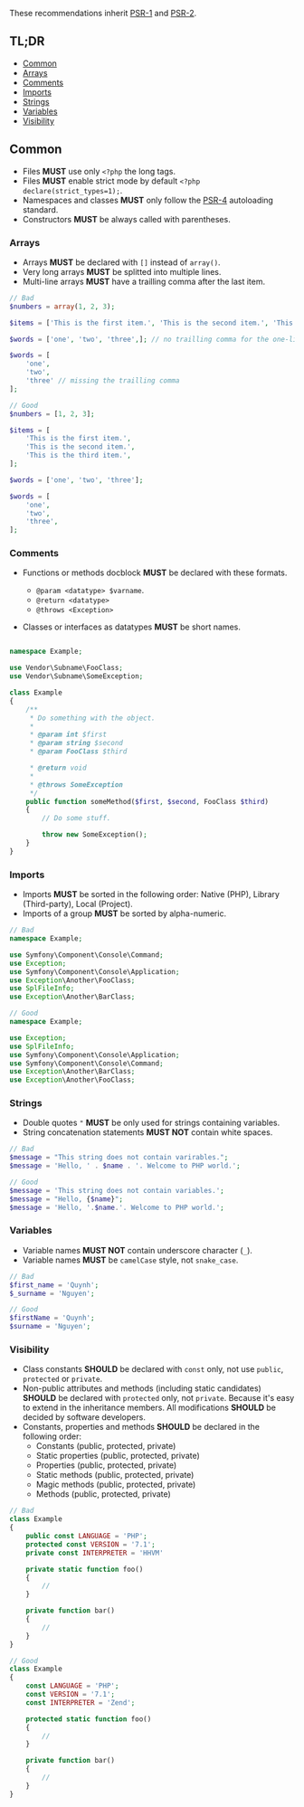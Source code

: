 These recommendations inherit [PSR-1](https://www.php-fig.org/psr/psr-1) and [PSR-2](https://www.php-fig.org/psr/psr-2).

## TL;DR

- [Common](#common)
- [Arrays](#arrays)
- [Comments](#comments)
- [Imports](#imports)
- [Strings](#strings)
- [Variables](#variables)
- [Visibility](#visibility)

## Common

- Files **MUST** use only `<?php` the long tags.
- Files **MUST** enable strict mode by default `<?php declare(strict_types=1);`.
- Namespaces and classes **MUST** only follow the [PSR-4](https://www.php-fig.org/psr/psr-4) autoloading standard.
- Constructors **MUST** be always called with parentheses.

<a name="arrays"></a>

### Arrays

- Arrays **MUST** be declared with `[]` instead of `array()`.
- Very long arrays **MUST** be splitted into multiple lines.
- Multi-line arrays **MUST** have a trailling comma after the last item.

```php
// Bad
$numbers = array(1, 2, 3);

$items = ['This is the first item.', 'This is the second item.', 'This is the third item.'];

$words = ['one', 'two', 'three',]; // no trailling comma for the one-line arrays.

$words = [
    'one',
    'two',
    'three' // missing the trailling comma
];
```

```php
// Good
$numbers = [1, 2, 3];

$items = [
    'This is the first item.',
    'This is the second item.',
    'This is the third item.',
];

$words = ['one', 'two', 'three'];

$words = [
    'one',
    'two',
    'three',
];
```

<a name="comments"></a>

### Comments

- Functions or methods docblock **MUST** be declared with these formats.
  - `@param <datatype> $varname`.
  - `@return <datatype>`
  - `@throws <Exception>`

- Classes or interfaces as datatypes **MUST** be short names.

```php

namespace Example;

use Vendor\Subname\FooClass;
use Vendor\Subname\SomeException;

class Example
{
    /**
     * Do something with the object.
     *
     * @param int $first
     * @param string $second
     * @param FooClass $third

     * @return void
     *
     * @throws SomeException
     */
    public function someMethod($first, $second, FooClass $third)
    {
        // Do some stuff.

        throw new SomeException();
    }
}
```

<a name="imports"></a>

### Imports

- Imports **MUST** be sorted in the following order: Native (PHP), Library (Third-party), Local (Project).
- Imports of a group **MUST** be sorted by alpha-numeric.

```php
// Bad
namespace Example;

use Symfony\Component\Console\Command;
use Exception;
use Symfony\Component\Console\Application;
use Exception\Another\FooClass;
use SplFileInfo;
use Exception\Another\BarClass;

// Good
namespace Example;

use Exception;
use SplFileInfo;
use Symfony\Component\Console\Application;
use Symfony\Component\Console\Command;
use Exception\Another\BarClass;
use Exception\Another\FooClass;
```
<a name="strings"></a>

### Strings

- Double quotes `"` **MUST** be only used for strings containing variables.
- String concatenation statements **MUST NOT** contain white spaces.

```php
// Bad
$message = "This string does not contain varirables.";
$message = 'Hello, ' . $name . '. Welcome to PHP world.';

// Good
$message = 'This string does not contain variables.';
$message = "Hello, {$name}";
$message = 'Hello, '.$name.'. Welcome to PHP world.';
```

<a name="variables"></a>

### Variables

- Variable names **MUST NOT** contain underscore character (`_`).
- Variable names **MUST** be `camelCase` style, not `snake_case`.

```php
// Bad
$first_name = 'Quynh';
$_surname = 'Nguyen';

// Good
$firstName = 'Quynh';
$surname = 'Nguyen';
```

<a name="visibility"></a>

### Visibility

- Class constants **SHOULD** be declared with `const` only, not use `public`, `protected` or `private`.
- Non-public attributes and methods (including static candidates) **SHOULD** be declared with `protected` only, not `private`. Because it's easy to extend in the inheritance members. All modifications **SHOULD** be decided by software developers.
- Constants, properties and methods **SHOULD** be declared in the following order:
  - Constants (public, protected, private)
  - Static properties (public, protected, private)
  - Properties (public, protected, private)
  - Static methods (public, protected, private)
  - Magic methods (public, protected, private)
  - Methods (public, protected, private)

```php
// Bad
class Example
{
    public const LANGUAGE = 'PHP';
    protected const VERSION = '7.1';
    private const INTERPRETER = 'HHVM'

    private static function foo()
    {
        //
    }

    private function bar()
    {
        //
    }
}

// Good
class Example
{
    const LANGUAGE = 'PHP';
    const VERSION = '7.1';
    const INTERPRETER = 'Zend';

    protected static function foo()
    {
        //
    }

    private function bar()
    {
        //
    }
}
```
